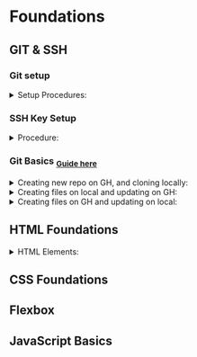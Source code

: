 # Foundations


## GIT & SSH

### Git setup
<details>
<summary>Setup Procedures:</summary>
<p>
  
  #### To configure Git:
  
  ```shell
  1. git config --global user.name "Your Name"
  2. git config --global user.email "yourname@example.com"
  ```
  #### Changing default repo branch from `master` to `main`:
  
  ```shell
  git config --global init.defaultBranch main
  ```
  #### For MacOS only; to ignore .DS_store files:
  
  ```shell
  1. echo .DS_Store >> ~/.gitignore_global
  2. git config --global core.excludesfile ~/.gitignore_global
  ```
</p>    
</details>


### SSH Key Setup
<details>
<summary>Procedure:</summary>
<p>
  
  #### To generate ssh key:
  
  ```shell
  ssh-keygen -t ed25519 -C <youremail>
  ```
  #### To display your ssh key to copy onto GH:
  
  ```shell
  cat ~/.ssh/id_ed25519.pub
  ```
</p>
</details>

### Git Basics <sub>[Guide here](https://www.theodinproject.com/lessons/foundations-git-basics)</sub>
<details>
<summary>Creating new repo on GH, and cloning locally:</summary>
  
  ```markdown
  1. New Repository
  2. Give it a name; add a `README` file; create repo.
  3. Click `Code`, select `SSH` option, copy to clipboard.
  4. On terminal, `cd ~` (to be on home folder);
  5. `mkdir repos` create a repo folder
  6. `cd repos/`
  7. `git clone git@github.com:julrdb/git_test.git`
  ```
</details>

<details>
<summary>Creating files on local and updating on GH:</summary>
  
  ```markdown
  1. On terminal, `cd folder_name/git_test/` 
  2. `touch test_local.txt`
  3. `git add test_local.txt`; this adds to staging area in Git. `git add .` adds all files to staging area.
  4. `git commit -m "Your commit message here"`
  5. `git push` (if you're only working on main, no branch) or `git push origin main` (to be explicit)
  ```
</details>

<details>
<summary>Creating files on GH and updating on local:</summary>
  
  ```markdown
  1. On GH, don't forget to `Commit changes` on the file being edited.
  2. On terminal, `cd repos/git_test/`
  3. `git pull`
  4. Enter passphrase if you have one
  ```
</details>


## HTML Foundations

<details>
<summary>HTML Elements:</summary>

  ```HTML
  1. <!DOCTYPE html>
  2. <html lang="en">
  3. </html>
  ```
</details>

## CSS Foundations

## Flexbox

## JavaScript Basics

<!-- This is a test -->
